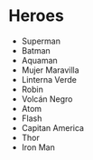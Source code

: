 # Heroes

* Superman
* Batman
* Aquaman
* Mujer Maravilla
* Linterna Verde
* Robin
* Volcán Negro
* Atom
* Flash
* Capitan America
* Thor
* Iron Man
